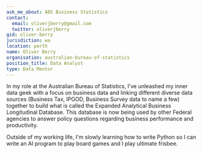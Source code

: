 ```yaml
---
ask_me_about: ABS Business Statistics
contact:
  email: oliverjberry@gmail.com
  twitter: oliverjberry
gid: oliver-berry
jurisdiction: wa
location: perth
name: Oliver Berry
organisation: australian-bureau-of-statistics
position_title: Data Analyst
type: Data Mentor
---
```


In my role at the Australian Bureau of Statistics, I've unleashed my inner data geek with a focus on business data and linking different diverse data sources (Business Tax, IPGOD, Business Survey data to name a few) together to build what is called the Expanded Analytical Business Longitudinal Database. This database is now being used by other Federal agencies to answer policy questions regarding business performance and productivity.

Outside of my working life, I'm slowly learning how to write Python so I can write an AI program to play board games and I play ultimate frisbee.